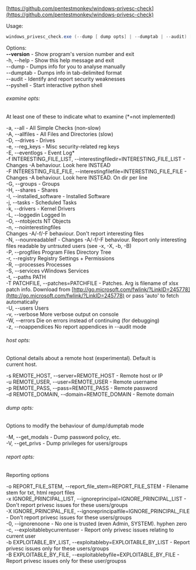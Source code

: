 
[https://github.com/pentestmonkey/windows-privesc-check](https://github.com/pentestmonkey/windows-privesc-check)  
  
  
Usage:
```powershell
windows_privesc_check.exe (--dump [ dump opts] | --dumptab | --audit) [examine opts] [host opts] -o report-file-stem
```
  
Options:  
**--version** -      Show program's version number and exit  
-h, --help -      Show this help message and exit  
--dump -      Dumps info for you to analyse manually  
--dumptab -      Dumps info in tab-delimited format  
--audit -      Identify and report security weaknesses  
--pyshell -      Start interactive python shell  
  
###### examine opts:  
At least one of these to indicate what to examine (*=not implemented)  
  
-a, --all -      All Simple Checks (non-slow)  
-A, --allfiles -      All Files and Directories (slow)  
-D, --drives -      Drives  
-e, --reg_keys -      Misc security-related reg keys  
-E, --eventlogs -      Event Log*  
-f INTERESTING_FILE_LIST, --interestingfiledir=INTERESTING_FILE_LIST -      Changes -A behaviour. Look here INSTEAD  
-F INTERESTING_FILE_FILE, --interestingfilefile=INTERESTING_FILE_FILE -      Changes -A behaviour. Look here INSTEAD. On dir per line  
-G, --groups -      Groups  
-H, --shares -      Shares  
-I, --installed_software -      Installed Software  
-j, --tasks -      Scheduled Tasks  
-k, --drivers -      Kernel Drivers  
-L, --loggedin      Logged In  
-O, --ntobjects      NT Objects  
-n, --nointerestingfiles  
				Changes -A/-f/-F behaviour. Don't report interesting  files  
-N, --nounreadableif - Changes -A/-f/-F behaviour.      Report only interesting files readable by untrsuted users (see -x, -X, -b, -B)  
-P, --progfiles      Program Files Directory Tree  
-r, --registry      Registry Settings + Permissions  
-R, --processes      Processes  
-S, --services vWindows Services  
-t, --paths      PATH  
-T PATCHFILE, --patches=PATCHFILE -      Patches. Arg is filename of xlsx patch info. Download from [http://go.microsoft.com/fwlink/?LinkID=245778](http://go.microsoft.com/fwlink/?LinkID=245778) or pass 'auto' to fetch automatically  
-U, --users      Users  
-v, --verbose      More verbose output on console  
-W, --errors      Die on errors instead of continuing (for debugging)  
-z, --noappendices      No report appendices in --audit mode  
  
###### host opts:  
Optional details about a remote host (experimental). Default is  
current host.  
  
-s REMOTE_HOST, --server=REMOTE_HOST -      Remote host or IP  
-u REMOTE_USER, --user=REMOTE_USER -      Remote username  
-p REMOTE_PASS, --pass=REMOTE_PASS -      Remote password  
-d REMOTE_DOMAIN, --domain=REMOTE_DOMAIN -      Remote domain  
  
###### dump opts:  
Options to modify the behaviour of dump/dumptab mode  
  
-M, --get_modals -     Dump password policy, etc.  
-V, --get_privs -     Dump privileges for users/groups  
  
###### report opts:  
Reporting options  
  
-o REPORT_FILE_STEM, --report_file_stem=REPORT_FILE_STEM -      Filename stem for txt, html report files  
-x IGNORE_PRINCIPAL_LIST, --ignoreprincipal=IGNORE_PRINCIPAL_LIST -      Don't report privesc issues for these users/groups  
-X IGNORE_PRINCIPAL_FILE, --ignoreprincipalfile=IGNORE_PRINCIPAL_FILE -      Don't report privesc issues for these users/groups  
-0, --ignorenoone -     No one is trusted (even Admin, SYSTEM). hyphen zero  
-c, --exploitablebycurrentuser -      Report only privesc issues relating to current user  
-b EXPLOITABLE_BY_LIST, --exploitableby=EXPLOITABLE_BY_LIST -      Report privesc issues only for these users/groups  
-B EXPLOITABLE_BY_FILE, --exploitablebyfile=EXPLOITABLE_BY_FILE -      Report privesc issues only for these user/groupss